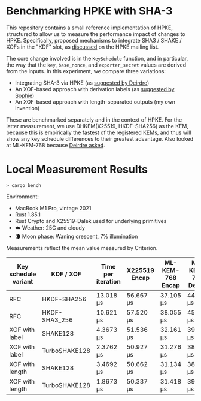 Benchmarking HPKE with SHA-3
============================

This repository contains a small reference implementation of HPKE, structured to
allow us to measure the performance impact of changes to HPKE.  Specifically,
proposed mechanisms to integrate SHA3 / SHAKE / XOFs in the "KDF" slot, as
[discussed] on the HPKE mailing list.

The core change involved is in the `KeySchedule` function, and in particular,
the way that the `key`, `base_nonce`, and `exporter_secret` values are derived
from the inputs.  In this experiment, we compare three variations:

* Integrating SHA-3 via HPKE (as [suggested by Deirdre])
* An XOF-based approach with derivation labels (as [suggested by Sophie])
* An XOF-based approach with length-separated outputs (my own invention)

These are benchmarked separately and in the context of HPKE.  For the latter
measurement, we use DHKEM(X25519, HKDF-SHA256) as the KEM, because this is
empirically the fastest of the registered KEMs, and thus will show any key
schedule differences to their greatest advantage.  Also looked at ML-KEM-768
because [Deirdre asked].

# Local Measurement Results

```
> cargo bench
```

Environment:

* MacBook M1 Pro, vintage 2021
* Rust 1.85.1
* Rust Crypto and X25519-Dalek used for underlying primitives
* ☁️  Weather: 25C and cloudy 
* 🌘 Moon phase: Waning crescent, 7% illumination

Measurements reflect the mean value measured by Criterion.

| Key schedule variant | KDF / XOF      | Time per iteration | X225519 Encap | ML-KEM-768 Encap | ML-KEM-768 Decap |
|----------------------|----------------|--------------------|---------------|------------------|------------------|
| RFC                  | HKDF-SHA256    | 13.018 µs          | 56.667 µs     | 37.105 µs        | 44.695 µs        |
| RFC                  | HKDF-SHA3\_256 | 10.621 µs          | 57.520 µs     | 38.055 µs        | 45.664 µs        |
| XOF with label       | SHAKE128       | 4.3673 µs          | 51.536 µs     | 32.161 µs        | 39.674 µs        |
| XOF with label       | TurboSHAKE128  | 2.3762 µs          | 50.927 µs     | 31.276 µs        | 38.878 µs        |
| XOF with length      | SHAKE128       | 3.4692 µs          | 50.662 µs     | 31.134 µs        | 38.734 µs        |
| XOF with length      | TurboSHAKE128  | 1.8673 µs          | 50.337 µs     | 31.418 µs        | 39.069 µs        |

[discussed]: https://mailarchive.ietf.org/arch/msg/cfrg/zwpQRXtlqnPC0QzJ1-pNbz5ohcM/
[suggested by Deirdre]: https://datatracker.ietf.org/doc/draft-connolly-cfrg-sha3-hpke
[suggested by Sophie]: https://mailarchive.ietf.org/arch/msg/cfrg/3RzIoQs0u5aw-uywoQQoY2gJtbM/
[Deirdre asked]: https://mailarchive.ietf.org/arch/msg/cfrg/hUUdjQYZt0ZRwGTAAhlt7UkK25Q/
